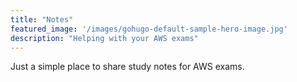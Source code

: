 ```yaml
---
title: "Notes"
featured_image: '/images/gohugo-default-sample-hero-image.jpg'
description: "Helping with your AWS exams"
---
```


Just a simple place to share study notes for AWS exams.
